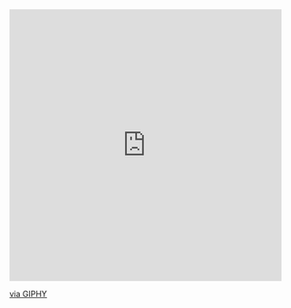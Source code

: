 <iframe src="https://giphy.com/embed/HwBlFQZFcAoUcPHZdX" width="480" height="480" frameBorder="0" class="giphy-embed" allowFullScreen></iframe><p><a href="https://giphy.com/gifs/GDevs-sticker-community-google-HwBlFQZFcAoUcPHZdX">via GIPHY</a></p>
